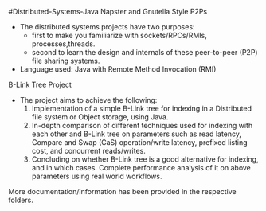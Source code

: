 #Distributed-Systems-Java
Napster and Gnutella Style P2Ps
* The distributed systems projects have two purposes: 
	- first to make you familiarize with sockets/RPCs/RMIs, processes,threads.
	- second to learn the design and internals of these peer-to-peer (P2P) file sharing systems.
* Language used: Java with Remote Method Invocation (RMI)

B-Link Tree Project
* The project aims to achieve the following:
	1. Implementation of a simple B-Link tree for indexing in a Distributed file system or Object storage, using Java.
	2. In-depth comparison of different techniques used for indexing with each other and B-Link tree on parameters such as read latency, Compare and Swap (CaS) operation/write latency, prefixed listing cost, and concurrent reads/writes. 
	3. Concluding on whether B-Link tree is a good alternative for indexing, and in which cases. Complete performance analysis of it on above parameters using real world workflows.

More documentation/information has been provided in the respective folders.